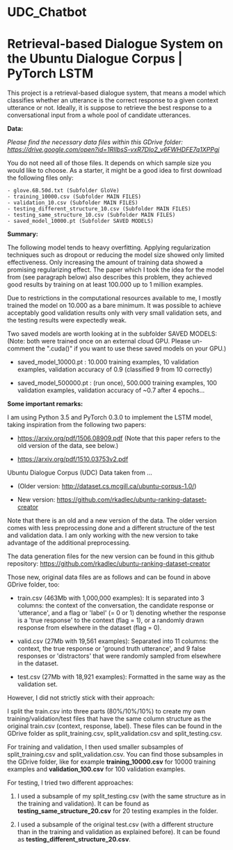 # UDC_Chatbot

# Retrieval-based Dialogue System on the Ubuntu Dialogue Corpus | PyTorch LSTM 

This project is a retrieval-based dialogue system, that means a model which classifies whether an utterance is the correct response to a given context utterance or not. Ideally, it is suppose to retrieve the best response to a conversational input from a whole pool of candidate utterances.

**Data:**

*Please find the necessary data files within this GDrive folder: https://drive.google.com/open?id=1RIIbsS-vxR7Dlo2_v6FWHDFE7q1XPPgj*

You do not need all of those files. It depends on which sample size you would like to choose. As a starter, it might be a good idea to first download the following files only:

    - glove.6B.50d.txt (Subfolder GloVe)
    - training_10000.csv (Subfolder MAIN FILES)
    - validation_10.csv (Subfolder MAIN FILES)
    - testing_different_structure_10.csv (Subfolder MAIN FILES)
    - testing_same_structure_10.csv (Subfolder MAIN FILES)
    - saved_model_10000.pt (Subfolder SAVED MODELS)
    
**Summary:**

The following model tends to heavy overfitting. Applying regularization techniques such as dropout or reducing the model size showed only limited effectiveness. Only increasing the amount of training data showed a promising regularizing effect. The paper which I took the idea for the model from (see paragraph below) also describes this problem, they achieved good results by training on at least 100.000 up to 1 million examples.

Due to restrictions in the computational resources available to me, I mostly trained the model on 10.000 as a bare minimum. It was possible to achieve acceptably good validation results only with very small validation sets, and the testing results were expectedly weak. 

Two saved models are worth looking at in the subfolder SAVED MODELS:
(Note: both were trained once on an external cloud GPU. Please un-comment the ".cuda()" if you want to use these saved models on your GPU.) 

- saved_model_10000.pt : 10.000 training examples, 10 validation examples, validation accuracy of 0.9 (classified 9 from 10 correctly)

- saved_model_500000.pt : (run once), 500.000 training examples, 100 validation examples, validation accuracy of ~0.7 after 4 epochs...


**Some important remarks:**

I am using Python 3.5 and PyTorch 0.3.0 to implement the LSTM model, taking inspiration from the following two papers:

 - https://arxiv.org/pdf/1506.08909.pdf (Note that this paper refers to the old version of the data, see below.)

 - https://arxiv.org/pdf/1510.03753v2.pdf


Ubuntu Dialogue Corpus (UDC) Data taken from ...

 - (Older version: http://dataset.cs.mcgill.ca/ubuntu-corpus-1.0/)

 - New version: https://github.com/rkadlec/ubuntu-ranking-dataset-creator

Note that there is an old and a new version of the data. The older version comes with less preprocessing done and a different structure of the test and validation data. I am only working with the new version to take advantage of the additional preprocessing.

The data generation files for the new version can be found in this github repository: https://github.com/rkadlec/ubuntu-ranking-dataset-creator

Those new, original data files are as follows and can be found in above GDrive folder, too:

- train.csv (463Mb with 1,000,000 examples): 
It is separated into 3 columns: the context of the conversation, the candidate response or 'utterance', and a flag or 'label' (= 0 or 1) denoting whether the response is a 'true response' to the context (flag = 1), or a randomly drawn response from elsewhere in the dataset (flag = 0). 

- valid.csv (27Mb with 19,561 examples):
Separated into 11 columns: the context, the true response or 'ground truth utterance', and 9 false responses or 'distractors' that were randomly sampled from elsewhere in the dataset. 

- test.csv (27Mb with 18,921 examples): 
Formatted in the same way as the validation set.


However, I did not strictly stick with their approach: 

I split the train.csv into three parts (80%/10%/10%) to create my own training/validation/test files that have the same column structure as the original train.csv (context, response, label). 
These files can be found in the GDrive folder as split_training.csv, split_validation.csv and split_testing.csv.

For training and validation, I then used smaller subsamples of split_training.csv and split_validation.csv.
You can find those subsamples in the GDrive folder, like for example **training_10000.csv** for 10000 training examples and **validation_100.csv** for 100 validation examples.

For testing, I tried two different approaches:

1) I used a subsample of my split_testing.csv (with the same structure as in the training and validation). It can be found as **testing_same_structure_20.csv** for 20 testing examples in the folder.

2) I used a subsample of the original test.csv (with a different structure than in the training and validation as explained before). It can be found as **testing_different_structure_20.csv**.
